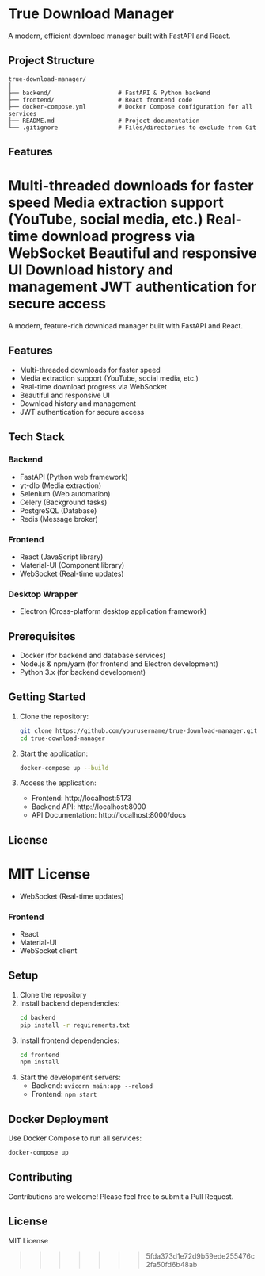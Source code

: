# True Download Manager


A modern, efficient download manager built with FastAPI and React.

## Project Structure

```
true-download-manager/
│
├── backend/                   # FastAPI & Python backend
├── frontend/                  # React frontend code
├── docker-compose.yml         # Docker Compose configuration for all services
├── README.md                  # Project documentation
└── .gitignore                 # Files/directories to exclude from Git
```

## Features

Multi-threaded downloads for faster speed
Media extraction support (YouTube, social media, etc.)
Real-time download progress via WebSocket
Beautiful and responsive UI
Download history and management
JWT authentication for secure access
=======
A modern, feature-rich download manager built with FastAPI and React.

## Features

- Multi-threaded downloads for faster speed
- Media extraction support (YouTube, social media, etc.)
- Real-time download progress via WebSocket
- Beautiful and responsive UI
- Download history and management
- JWT authentication for secure access


## Tech Stack

### Backend
- FastAPI (Python web framework)
- yt-dlp (Media extraction)
- Selenium (Web automation)
- Celery (Background tasks)
- PostgreSQL (Database)
- Redis (Message broker)

### Frontend
- React (JavaScript library)
- Material-UI (Component library)
- WebSocket (Real-time updates)

### Desktop Wrapper
- Electron (Cross-platform desktop application framework)

## Prerequisites

- Docker (for backend and database services)
- Node.js & npm/yarn (for frontend and Electron development)
- Python 3.x (for backend development)

## Getting Started

1. Clone the repository:
   ```bash
   git clone https://github.com/yourusername/true-download-manager.git
   cd true-download-manager
   ```

2. Start the application:
   ```bash
   docker-compose up --build
   ```

3. Access the application:
   - Frontend: http://localhost:5173
   - Backend API: http://localhost:8000
   - API Documentation: http://localhost:8000/docs


## License

MIT License
=======
- WebSocket (Real-time updates)

### Frontend
- React
- Material-UI
- WebSocket client

## Setup

1. Clone the repository
2. Install backend dependencies:
   ```bash
   cd backend
   pip install -r requirements.txt
   ```
3. Install frontend dependencies:
   ```bash
   cd frontend
   npm install
   ```
4. Start the development servers:
   - Backend: `uvicorn main:app --reload`
   - Frontend: `npm start`

## Docker Deployment

Use Docker Compose to run all services:
```bash
docker-compose up
```

## Contributing

Contributions are welcome! Please feel free to submit a Pull Request.

## License

MIT License
>>>>>>> 5fda373d1e72d9b59ede255476c2fa50fd6b48ab
